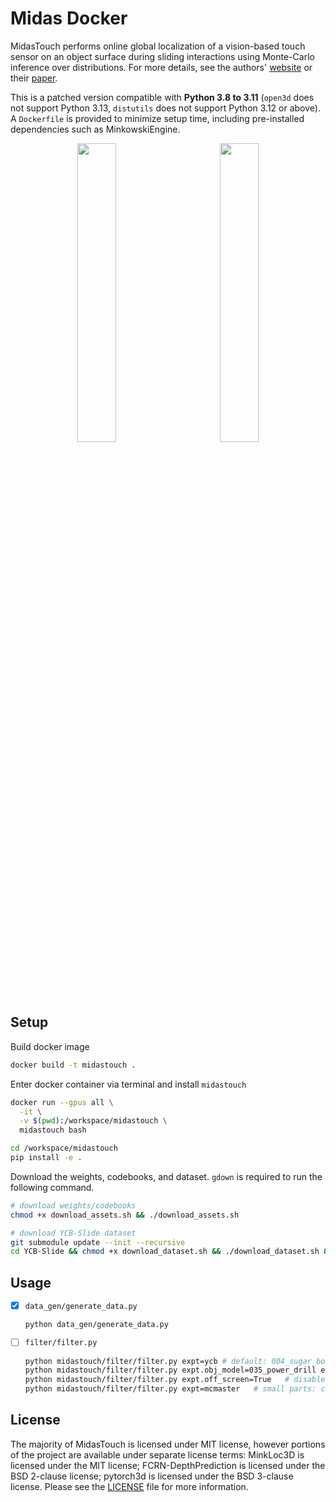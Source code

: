 # Midas Docker

MidasTouch performs online global localization of a vision-based touch sensor on an object surface during sliding interactions using Monte-Carlo inference over distributions. For more details, see the authors' <a href="https://suddhu.github.io/midastouch-tactile/">website</a> or their <a href="https://openreview.net/forum?id=JWROnOf4w-K">paper</a>.

This is a patched version compatible with **Python 3.8 to 3.11** (`open3d` does not support Python 3.13, `distutils` does not support Python 3.12 or above). A `Dockerfile` is provided to minimize setup time, including pre-installed dependencies such as MinkowskiEngine.

<div align="center">
  <img src=".github/power_drill_ycb_slide.png"
  width="35%"> &nbsp;&nbsp;&nbsp;&nbsp;&nbsp; &nbsp;&nbsp;&nbsp;&nbsp;&nbsp;
    <img src=".github/power_drill_train_data.png"
  width="35%">
</div>

## Setup

Build docker image

```bash
docker build -t midastouch .
```

Enter docker container via terminal and install `midastouch`

```bash
docker run --gpus all \
  -it \
  -v $(pwd):/workspace/midastouch \
  midastouch bash

cd /workspace/midastouch
pip install -e .
```

Download the weights, codebooks, and dataset. `gdown` is required to run the following command.

```bash
# download weights/codebooks
chmod +x download_assets.sh && ./download_assets.sh

# download YCB-Slide dataset
git submodule update --init --recursive
cd YCB-Slide && chmod +x download_dataset.sh && ./download_dataset.sh && cd ..
```

## Usage

- [x] `data_gen/generate_data.py`

  ```bash
  python data_gen/generate_data.py
  ```

- [ ] `filter/filter.py`
  ```bash
  python midastouch/filter/filter.py expt=ycb # default: 004_sugar_box log 0
  python midastouch/filter/filter.py expt.obj_model=035_power_drill expt.log_id=3 # 035_power_drill log 3
  python midastouch/filter/filter.py expt.off_screen=True   # disable visualization
  python midastouch/filter/filter.py expt=mcmaster   # small parts: cotter-pin log 0
  ```

## License

The majority of MidasTouch is licensed under MIT license, however portions of the project are available under separate license terms: MinkLoc3D is licensed under the MIT license; FCRN-DepthPrediction is licensed under the BSD 2-clause license; pytorch3d is licensed under the BSD 3-clause license. Please see the [LICENSE](LICENSE) file for more information.
